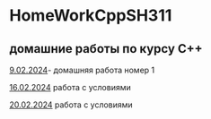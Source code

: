# HomeWorkCppSH311
## домашние работы по курсу C++
 [9.02.2024](9.02.2024)- домашняя работа номер 1
 
 [16.02.2024](16.02.2024) работа с условиями

[20.02.2024](20.02.2024) работа с условиями
